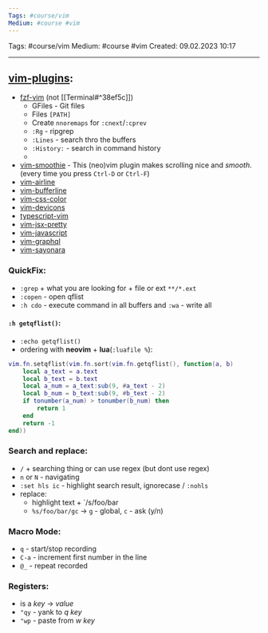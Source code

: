 ```yaml
---
Tags: #course/vim
Medium: #course #vim 
---
```

Tags: #course/vim
Medium: #course #vim 
Created: 09.02.2023 10:17
___

## [vim-plugins](https://github.com/junegunn/vim-plug):
- [fzf-vim](https://github.com/junegunn/fzf.vim) (not [[Terminal#^38ef5c]])
	- GFiles - Git files 
	- Files `[PATH]`
	- Create `nnoremaps` for `:cnext`/`:cprev`
	- `:Rg` - ripgrep
	- `:Lines` - search thro the buffers
	- `:History:` - search in command history
	- 
- [vim-smoothie]() - This (neo)vim plugin makes scrolling nice and _smooth_. (every time you press `Ctrl-D` or `Ctrl-F`)
- [vim-airline](https://github.com/vim-airline/vim-airline)
- [vim-bufferline](https://github.com/bling/vim-bufferline)
- [vim-css-color](https://github.com/ap/vim-css-color)
- [vim-devicons](https://github.com/ryanoasis/vim-devicons)
- [typescript-vim](https://github.com/leafgarland/typescript-vim)
- [vim-jsx-pretty](https://github.com/MaxMEllon/vim-jsx-pretty)
- [vim-javascript](https://github.com/pangloss/vim-javascript)
- [vim-graphql](https://github.com/jparise/vim-graphql)
- [vim-sayonara](https://github.com/mhinz/vim-sayonara)


### QuickFix:
- `:grep` + what you are looking for + file or ext `**/*.ext`
- `:copen` - open qflist
- `:h cdo` - execute command in all buffers and `:wa` - write all
#### `:h getqflist()`:
- `:echo getqflist()`
- ordering with __neovim__ + __lua__(`:luafile %`):
```lua
vim.fn.setqflist(vim.fn.sort(vim.fn.getqflist(), function(a, b)
	local a_text = a.text
	local b_text = b.text
	local a_num = a_text:sub(9, #a_text - 2)
	local b_num = b_text:sub(9, #b_text - 2)
	if tonumber(a_num) > tonumber(b_num) then
		return 1
	end
	return -1
end))
```

### Search and replace:
- `/` + searching thing or can use regex (but dont use regex)
- `n` or `N` - navigating
- `:set hls ic` - highlight search result, ignorecase / `:nohls`
- replace:
	- highlight text + `/s/foo/bar
	- `%s/foo/bar/gc` -> `g` - global, `c` - ask (y/n)

### Macro Mode:
- `q` - start/stop recording
- `C-a` - increment first number in the line
- `@_` - repeat recorded

### Registers:
- is a _key_ -> _value_ 
- `"qy` - yank to _q key_
- `"wp` - paste from _w key_
